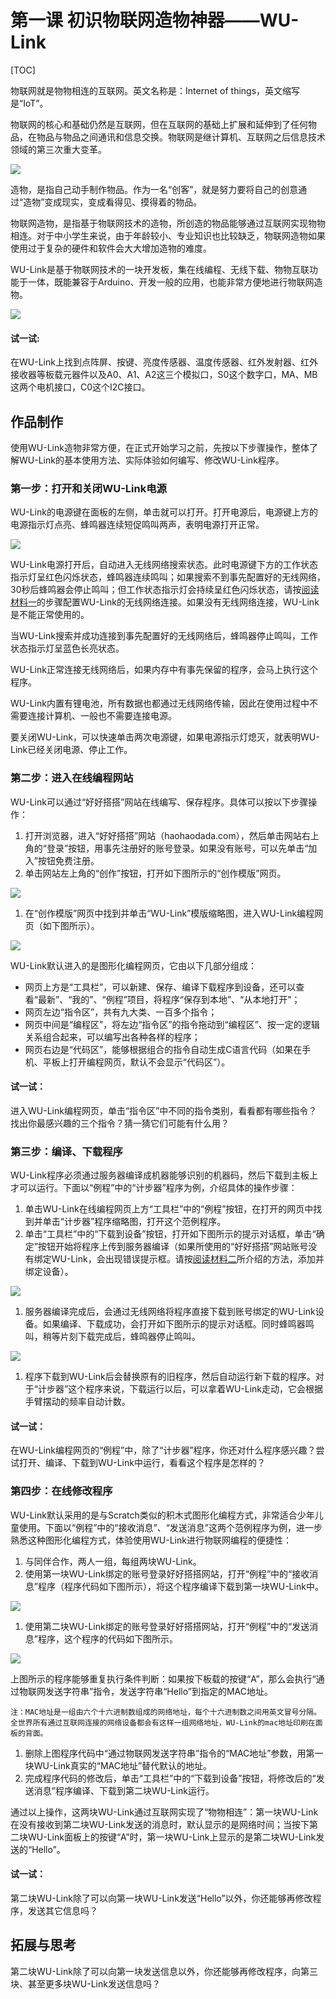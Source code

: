 # 第一课 初识物联网造物神器——WU-Link

\[TOC\]

物联网就是物物相连的互联网。英文名称是：Internet of things，英文缩写是“IoT”。

物联网的核心和基础仍然是互联网，但在互联网的基础上扩展和延伸到了任何物品，在物品与物品之间通讯和信息交换。物联网是继计算机、互联网之后信息技术领域的第三次重大变革。

![](https://github.com/Haohaodada-official/docs/tree/fd7acb2530267f2ce66e1d57130bed55ca409303/.gitbook/assets/wulink1-1.png)

造物，是指自己动手制作物品。作为一名“创客”，就是努力要将自己的创意通过“造物”变成现实，变成看得见、摸得着的物品。

物联网造物，是指基于物联网技术的造物，所创造的物品能够通过互联网实现物物相连。对于中小学生来说，由于年龄较小、专业知识也比较缺乏，物联网造物如果使用过于复杂的硬件和软件会大大增加造物的难度。

WU-Link是基于物联网技术的一块开发板，集在线编程、无线下载、物物互联功能于一体，既能兼容于Arduino、开发一般的应用，也能非常方便地进行物联网造物。

![](https://github.com/Haohaodada-official/docs/tree/fd7acb2530267f2ce66e1d57130bed55ca409303/.gitbook/assets/wulink1-2.png)

#### 试一试:

在WU-Link上找到点阵屏、按键、亮度传感器、温度传感器、红外发射器、红外接收器等板载元器件以及A0、A1、A2这三个模拟口，S0这个数字口，MA、MB这两个电机接口，C0这个I2C接口。

## 作品制作

使用WU-Link造物非常方便，在正式开始学习之前，先按以下步骤操作，整体了解WU-Link的基本使用方法、实际体验如何编写、修改WU-Link程序。

### 第一步：打开和关闭WU-Link电源

WU-Link的电源键在面板的左侧，单击就可以打开。打开电源后，电源键上方的电源指示灯点亮、蜂鸣器连续短促鸣叫两声，表明电源打开正常。

![](https://github.com/Haohaodada-official/docs/tree/fd7acb2530267f2ce66e1d57130bed55ca409303/zai-xian-ru-men-ke-cheng/wulink-primer/img/1-2-2.png)

WU-Link电源打开后，自动进入无线网络搜索状态。此时电源键下方的工作状态指示灯呈红色闪烁状态，蜂鸣器连续鸣叫；如果搜索不到事先配置好的无线网络，30秒后蜂鸣器会停止鸣叫；但工作状态指示灯会持续呈红色闪烁状态，请按[阅读材料一](http://haohaodada.com/edu/WULink/a.html)的步骤配置WU-Link的无线网络连接。如果没有无线网络连接，WU-Link是不能正常使用的。

当WU-Link搜索并成功连接到事先配置好的无线网络后，蜂鸣器停止鸣叫，工作状态指示灯呈蓝色长亮状态。

WU-Link正常连接无线网络后，如果内存中有事先保留的程序，会马上执行这个程序。

WU-Link内置有锂电池，所有数据也都通过无线网络传输，因此在使用过程中不需要连接计算机、一般也不需要连接电源。

要关闭WU-Link，可以快速单击两次电源键，如果电源指示灯熄灭，就表明WU-Link已经关闭电源、停止工作。

### 第二步：进入在线编程网站

WU-Link可以通过“好好搭搭”网站在线编写、保存程序。具体可以按以下步骤操作：

1. 打开浏览器，进入“好好搭搭”网站（haohaodada.com），然后单击网站右上角的“登录”按钮，用事先注册好的账号登录。如果没有账号，可以先单击“加入”按钮免费注册。
2. 单击网站左上角的“创作”按钮，打开如下图所示的“创作模版”网页。

![](https://github.com/Haohaodada-official/docs/tree/fd7acb2530267f2ce66e1d57130bed55ca409303/.gitbook/assets/wulink1-3.png)

1. 在“创作模版”网页中找到并单击“WU-Link”模版缩略图，进入WU-Link编程网页（如下图所示）。

![](https://github.com/Haohaodada-official/docs/tree/fd7acb2530267f2ce66e1d57130bed55ca409303/.gitbook/assets/wulink1-4.png)

WU-Link默认进入的是图形化编程网页，它由以下几部分组成：

* 网页上方是“工具栏”，可以新建、保存、编译下载程序到设备，还可以查看“最新”、“我的”、“例程”项目，将程序“保存到本地”、“从本地打开”；
* 网页左边“指令区”，共有九大类、一百多个指令；
* 网页中间是“编程区”，将左边“指令区”的指令拖动到“编程区”、按一定的逻辑关系组合起来，可以编写出各种各样的程序；
* 网页右边是“代码区”，能够根据组合的指令自动生成C语言代码（如果在手机、平板上打开编程网页，默认不会显示“代码区”）。

#### 试一试：

进入WU-Link编程网页，单击“指令区”中不同的指令类别，看看都有哪些指令？找出你最感兴趣的三个指令？猜一猜它们可能有什么用？

### 第三步：编译、下载程序

WU-Link程序必须通过服务器编译成机器能够识别的机器码，然后下载到主板上才可以运行。下面以“例程”中的“计步器”程序为例，介绍具体的操作步骤：

1. 单击WU-Link在线编程网页上方“工具栏”中的“例程”按钮，在打开的网页中找到并单击“计步器”程序缩略图，打开这个范例程序。
2. 单击“工具栏”中的“下载到设备”按钮，打开如下图所示的提示对话框，单击“确定”按钮开始将程序上传到服务器编译（如果所使用的“好好搭搭”网站账号没有绑定WU-Link，会出现错误提示框。请按[阅读材料二](http://haohaodada.com/edu/WULink/b.html)所介绍的方法，添加并绑定设备）。

![](https://github.com/Haohaodada-official/docs/tree/fd7acb2530267f2ce66e1d57130bed55ca409303/.gitbook/assets/wulink1-5.png)

1. 服务器编译完成后，会通过无线网络将程序直接下载到账号绑定的WU-Link设备。如果编译、下载成功，会打开如下图所示的提示对话框。同时蜂鸣器鸣叫，稍等片刻下载完成后，蜂鸣器停止鸣叫。

![](https://github.com/Haohaodada-official/docs/tree/fd7acb2530267f2ce66e1d57130bed55ca409303/.gitbook/assets/wulink1-6.png)

1. 程序下载到WU-Link后会替换原有的旧程序，然后自动运行新下载的程序。对于“计步器”这个程序来说，下载运行以后，可以拿着WU-Link走动，它会根据手臂摆动的频率自动计数。

#### 试一试：

在WU-Link编程网页的“例程”中，除了“计步器”程序，你还对什么程序感兴趣？尝试打开、编译、下载到WU-Link中运行，看看这个程序是怎样的？

### 第四步：在线修改程序

WU-Link默认采用的是与Scratch类似的积木式图形化编程方式，非常适合少年儿童使用。下面以“例程”中的“接收消息”、“发送消息”这两个范例程序为例，进一步熟悉这种图形化编程方式，体验使用WU-Link进行物联网编程的便捷性：

1. 与同伴合作，两人一组，每组两块WU-Link。
2. 使用第一块WU-Link绑定的账号登录好好搭搭网站，打开“例程”中的“接收消息”程序（程序代码如下图所示），将这个程序编译下载到第一块WU-Link中。

![](https://github.com/Haohaodada-official/docs/tree/fd7acb2530267f2ce66e1d57130bed55ca409303/.gitbook/assets/wulink1-7.png)

1. 使用第二块WU-Link绑定的账号登录好好搭搭网站，打开“例程”中的“发送消息”程序，这个程序的代码如下图所示。

![](https://github.com/Haohaodada-official/docs/tree/fd7acb2530267f2ce66e1d57130bed55ca409303/.gitbook/assets/wulink1-8.png)

上图所示的程序能够重复执行条件判断：如果按下板载的按键“A”，那么会执行“通过物联网发送字符串”指令，发送字符串“Hello”到指定的MAC地址。

```text
注：MAC地址是一组由六个十六进制数组成的网络地址，每个十六进制数之间用英文冒号分隔。全世界所有通过互联网连接的网络设备都会有这样一组网络地址，WU-Link的mac地址印刷在面板的背面。
```

1. 删除上图程序代码中“通过物联网发送字符串”指令的“MAC地址”参数，用第一块WU-Link真实的“MAC地址”替代默认的地址。
2. 完成程序代码的修改后，单击“工具栏”中的“下载到设备”按钮，将修改后的“发送消息”程序编译、下载到第二块WU-Link运行。

通过以上操作，这两块WU-Link通过互联网实现了“物物相连”：第一块WU-Link在没有接收到第二块WU-Link发送的消息时，默认显示的是网络时间；当按下第二块WU-Link面板上的按键“A”时，第一块WU-Link上显示的是第二块WU-Link发送的“Hello”。

#### 试一试：

第二块WU-Link除了可以向第一块WU-Link发送“Hello”以外，你还能够再修改程序，发送其它信息吗？

## 拓展与思考

第二块WU-Link除了可以向第一块发送信息以外，你还能够再修改程序，向第三块、甚至更多块WU-Link发送信息吗？

